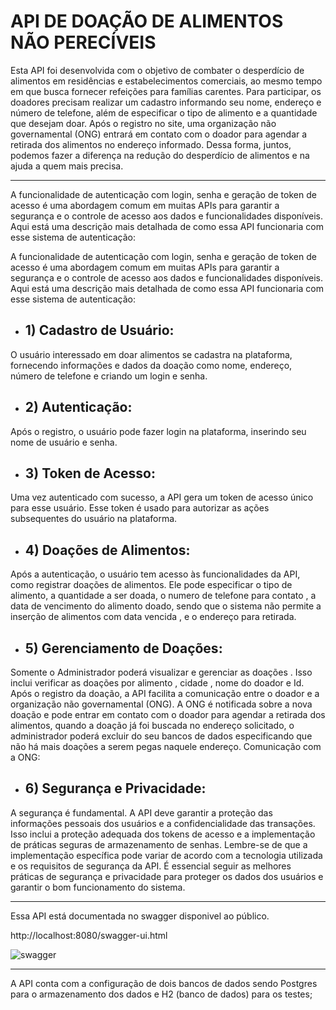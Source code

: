 # API DE DOAÇÃO DE ALIMENTOS NÃO PERECÍVEIS 
Esta API foi desenvolvida com o objetivo de combater o desperdício de alimentos em residências e estabelecimentos comerciais, ao mesmo tempo em que busca fornecer refeições para famílias carentes. Para participar, os doadores precisam realizar um cadastro informando seu nome, endereço e número de telefone, além de especificar o tipo de alimento e a quantidade que desejam doar.
Após o registro no site, uma organização não governamental (ONG) entrará em contato com o doador para agendar a retirada dos alimentos no endereço informado. Dessa forma, juntos, podemos fazer a diferença na redução do desperdício de alimentos e na ajuda a quem mais precisa.
___________________________________

A funcionalidade de autenticação com login, senha e geração de token de acesso é uma abordagem comum em muitas APIs para garantir a segurança e o controle de acesso aos dados e funcionalidades disponíveis. Aqui está uma descrição mais detalhada de como essa API funcionaria com esse sistema de autenticação:

A funcionalidade de autenticação com login, senha e geração de token de acesso é uma abordagem comum em muitas APIs para garantir a segurança e o controle de acesso aos dados e funcionalidades disponíveis. Aqui está uma descrição mais detalhada de como essa API funcionaria com esse sistema de autenticação:

 - ## 1) Cadastro de Usuário:

O usuário interessado em doar alimentos se cadastra na plataforma, fornecendo informações e dados da doação como nome, endereço, número de telefone e criando um login e senha.
 - ## 2) Autenticação:

Após o registro, o usuário pode fazer login na plataforma, inserindo seu nome de usuário e senha.
 - ## 3) Token de Acesso:

Uma vez autenticado com sucesso, a API gera um token de acesso único para esse usuário. Esse token é usado para autorizar as ações subsequentes do usuário na plataforma.
 - ## 4) Doações de Alimentos:

Após a autenticação, o usuário tem acesso às funcionalidades da API, como registrar doações de alimentos. Ele pode especificar o tipo de alimento, a quantidade a ser doada, o  numero de telefone para contato ,  a data de vencimento do alimento doado, sendo que o sistema não permite a inserção de alimentos com data vencida ,  e o endereço para retirada.

- ## 5) Gerenciamento de Doações:

Somente o Administrador poderá visualizar e gerenciar as doações . Isso inclui verificar as doações por alimento , cidade , nome do doador e Id.
Após o registro da doação, a API facilita a comunicação entre o doador e a organização não governamental (ONG). A ONG é notificada sobre a nova doação e pode entrar em contato com o doador para agendar a retirada dos alimentos, quando a doação já foi buscada no endereço solicitado, o administrador poderá excluir do seu bancos de dados especificando que não há mais doações a serem pegas naquele endereço.
Comunicação com a ONG:

- ## 6) Segurança e Privacidade:

A segurança é fundamental. A API deve garantir a proteção das informações pessoais dos usuários e a confidencialidade das transações. Isso inclui a proteção adequada dos tokens de acesso e a implementação de práticas seguras de armazenamento de senhas.
Lembre-se de que a implementação específica pode variar de acordo com a tecnologia utilizada e os requisitos de segurança da API. É essencial seguir as melhores práticas de segurança e privacidade para proteger os dados dos usuários e garantir o bom funcionamento do sistema.

_________________________________________________________________________________________________________________________________________________

Essa API está documentada no swagger disponivel ao público.

http://localhost:8080/swagger-ui.html

![swagger](https://github.com/IrisRPerrorni/APIdoacao/assets/133882090/34781524-1f10-42dc-97af-5a649e8e183d)

________________________________________________________

A API conta com a configuração de dois bancos de dados sendo  Postgres para o armazenamento dos dados e H2 (banco de dados) para os testes;


